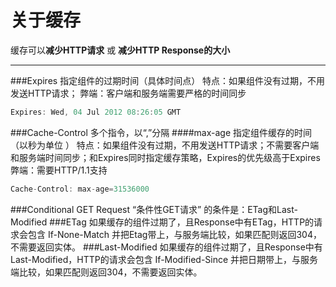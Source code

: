 # 关于缓存

缓存可以**减少HTTP请求** 或 **减少HTTP Response的大小**

---

###Expires
指定组件的过期时间（具体时间点）
特点：如果组件没有过期，不用发送HTTP请求；
弊端：客户端和服务端需要严格的时间同步
```javascript
Expires: Wed, 04 Jul 2012 08:26:05 GMT
```
###Cache-Control
多个指令，以“,”分隔
####max-age
指定组件缓存的时间（以秒为单位 ）
特点：如果组件没有过期，不用发送HTTP请求；不需要客户端和服务端时间同步；和Expires同时指定缓存策略，Expires的优先级高于Expires
弊端：需要HTTP/1.1支持
```javascript
Cache-Control: max-age=31536000
```
###Conditional GET Request
“条件性GET请求” 的条件是：ETag和Last-Modified
###ETag
如果缓存的组件过期了，且Response中有ETag，HTTP的请求会包含 If-None-Match 并把Etag带上，与服务端比较，如果匹配则返回304，不需要返回实体。
###Last-Modified
如果缓存的组件过期了，且Response中有Last-Modified，HTTP的请求会包含 If-Modified-Since 并把日期带上，与服务端比较，如果匹配则返回304，不需要返回实体。



